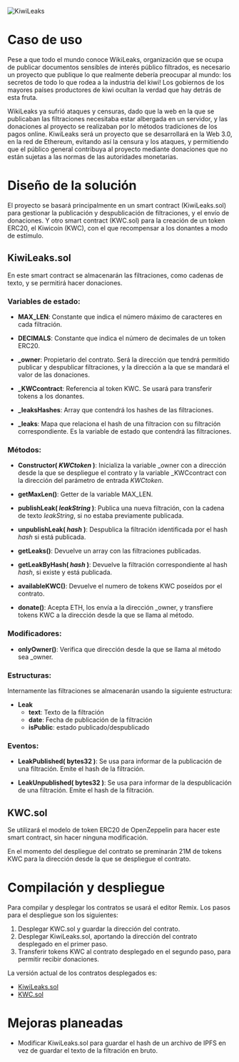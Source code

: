 ![KiwiLeaks](https://gateway.pinata.cloud/ipfs/QmXqenbNRsLPLpgU4XPs3hzWGJmnaDLt8USQJ7MbiZVjgb)

# Caso de uso
Pese a que todo el mundo conoce WikiLeaks, organización que se ocupa de publicar documentos sensibles de interés público filtrados, es necesario un proyecto que publique lo que realmente debería preocupar al mundo: los secretos de todo lo que rodea a la industria del kiwi! Los gobiernos de los mayores países productores de kiwi ocultan la verdad que hay detrás de esta fruta.

WikiLeaks ya sufrió ataques y censuras, dado que la web en la que se publicaban las filtraciones necesitaba estar albergada en un servidor, y las donaciones al proyecto se realizaban por lo métodos tradiciones de los pagos online. KiwiLeaks será un proyecto que se desarrollará en la Web 3.0, en la red de Ethereum, evitando así la censura y los ataques, y permitiendo que el público general contribuya al proyecto mediante donaciones que no están sujetas a las normas de las autoridades monetarias.

# Diseño de la solución
El proyecto se basará principalmente en un smart contract (KiwiLeaks.sol) para gestionar la publicación y despublicación de filtraciones, y el envío de donaciones. Y otro smart contract (KWC.sol) para la creación de un token ERC20, el Kiwicoin (KWC), con el que recompensar a los donantes a modo de estímulo.

## KiwiLeaks.sol

En este smart contract se almacenarán las filtraciones, como cadenas de texto, y se permitirá hacer donaciones.

### Variables de estado:

 - **MAX_LEN**: Constante que indica el número máximo de caracteres en cada filtración.

 - **DECIMALS**: Constante que indica el número de decimales de un token ERC20.
	 
 - **_owner**: Propietario del contrato. Será la dirección que tendrá permitido publicar y despublicar filtraciones, y la dirección a la que se mandará el valor de las donaciones.
	 
 - **_KWCcontract**: Referencia al token KWC. Se usará para transferir tokens a los donantes.
	 
 - **_leaksHashes**: Array que contendrá los hashes de las filtraciones.
	 
 - **_leaks**: Mapa que relaciona el hash de una filtracion con su filtración correspondiente. Es la variable de estado que contendrá las filtraciones.

### Métodos:

 - **Constructor( *KWCtoken* )**: Inicializa la variable _owner con a dirección desde la que se despliegue el contrato y la variable _KWCcontract con la dirección del parámetro de entrada *KWCtoken*.
	 
 - **getMaxLen()**: Getter de la variable MAX_LEN.
	 
 - **publishLeak( *leakString* )**: Publica una nueva filtración, con la cadena de texto *leakString*, si no estaba previamente publicada.
	 
 - **unpublishLeak( *hash* )**: Despublica la filtración identificada por el hash *hash* si está publicada.
	 
 - **getLeaks()**: Devuelve un array con las filtraciones publicadas.
	 
 - **getLeakByHash( *hash* )**: Devuelve la filtración correspondiente al hash *hash*, si existe y está publicada.
	 
 - **availableKWC()**: Devuelve el numero de tokens KWC poseídos por el contrato.

 - **donate()**: Acepta ETH, los envía a la dirección _owner, y transfiere tokens KWC a la dirección desde la que se llama al método.

### Modificadores:

 - **onlyOwner()**: Verifica que dirección desde la que se llama al método sea _owner.

### Estructuras:

Internamente las filtraciones se almacenarán usando la siguiente estructura:

 - **Leak**
	 - **text**: Texto de la filtración
	 - **date**: Fecha de publicación de la filtración
	 - **isPublic**: estado publicado/despublicado

### Eventos:

 - **LeakPublished( bytes32 )**: Se usa para informar de la publicación de una filtración. Emite el hash de la filtración. 
	 
 - **LeakUnpublished( bytes32 )**: Se usa para informar de la despublicación de una filtración. Emite el hash de la filtración. 

## KWC.sol

Se utilizará el modelo de token ERC20 de OpenZeppelin para hacer este smart contract, sin hacer ninguna modificación.

En el momento del despliegue del contrato se preminarán 21M de tokens KWC para la dirección desde la que se despliegue el contrato.

# Compilación y despliegue
Para compilar y desplegar los contratos se usará el editor Remix. Los pasos para el despliegue son los siguientes:

 1. Desplegar KWC.sol y guardar la dirección del contrato.
 2. Desplegar KiwiLeaks.sol, aportando la dirección del contrato desplegado en el primer paso.
 3. Transferir tokens KWC al contrato desplegado en el segundo paso, para permitir recibir donaciones.

La versión actual de los contratos desplegados es:
- [KiwiLeaks.sol](https://ropsten.etherscan.io/address/0x1A4d973448aC86386faF149D9C80b4779515dC15)
- [KWC.sol](https://ropsten.etherscan.io/token/0x8ED81AFb7E888f51A6965d592359f9E3aAD2E83a)

# Mejoras planeadas

 - Modificar KiwiLeaks.sol para guardar el hash de un archivo de IPFS en vez de guardar el texto de la filtración en bruto.
